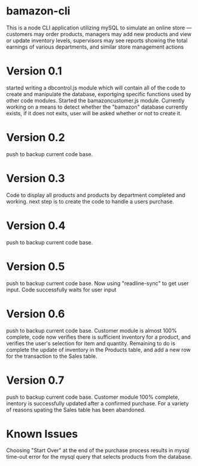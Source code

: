 # bamazon-cli
This is a node CLI application utilizing mySQL to simulate an online store &mdash; customers may order products, managers may add new products and view or update inventory levels, supervisors may see reports showing the total earnings of various departments, and similar store management actions

# Version 0.1
started writing a dbcontrol.js module which will contain all of the code to create and manipulate the database, exportging specific functions used by other code modules. Started the bamazoncustomer.js module. Currently working on a means to detect whether the "bamazon" database currently exists, if it does not exits, user will be asked whether or not to create it.
# Version 0.2
push to backup current code base.
# Version 0.3
Code to display all products and products by department completed and working. next step is to create the code to handle a users purchase.
# Version 0.4
push to backup current code base.
# Version 0.5
push to backup current code base. Now using "readline-sync" to get user input. Code successfully waits for user input
# Version 0.6
push to backup current code base. Customer module is almost 100% complete, code now verifies there is sufficient inventory for a product, and verifies the user's selection for item and quantity. Remaining to do is complete the update of inventory in the Products table, and add a new row for the transaction to the Sales table.
# Version 0.7
push to backup current code base. Customer module 100% complete, inentory is successfully updated after a confirmed purchase. For a variety of reasons upating the Sales table has been abandoned.

# Known Issues
Choosing "Start Over" at the end of the purchase process results in mysql time-out error for the mysql query that selects products from the database.




